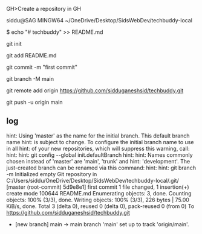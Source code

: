 GH>Create a repository in GH 

siddu@SAG MINGW64 ~/OneDrive/Desktop/SidsWebDev/techbuddy-local

$ echo "# techbuddy" >> README.md

git init

git add README.md

git commit -m "first commit"

git branch -M main

git remote add origin https://github.com/sidduganeshsid/techbuddy.git

git push -u origin main

## log
hint: Using 'master' as the name for the initial branch. This default branch name
hint: is subject to change. To configure the initial branch name to use in all
hint: of your new repositories, which will suppress this warning, call:
hint:
hint:   git config --global init.defaultBranch <name>
hint:
hint: Names commonly chosen instead of 'master' are 'main', 'trunk' and
hint: 'development'. The just-created branch can be renamed via this command:
hint:
hint:   git branch -m <name>
Initialized empty Git repository in C:/Users/siddu/OneDrive/Desktop/SidsWebDev/techbuddy-local/.git/
[master (root-commit) 5d9e8e1] first commit
 1 file changed, 1 insertion(+)
 create mode 100644 README.md
Enumerating objects: 3, done.
Counting objects: 100% (3/3), done.
Writing objects: 100% (3/3), 226 bytes | 75.00 KiB/s, done.
Total 3 (delta 0), reused 0 (delta 0), pack-reused 0 (from 0)
To https://github.com/sidduganeshsid/techbuddy.git
 * [new branch]      main -> main
branch 'main' set up to track 'origin/main'.

##



